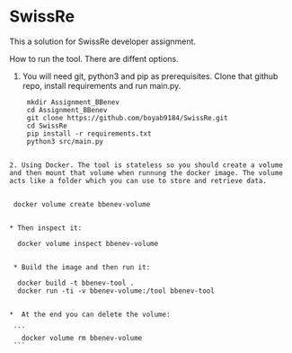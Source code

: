 # SwissRe

This a solution for SwissRe developer assignment.

How to run the tool. There are diffent options.

1. You will need git, python3 and pip as prerequisites. Clone that github repo, install requirements and run main.py.
   ```
    mkdir Assignment_BBenev
    cd Assignment_BBenev
    git clone https://github.com/boyab9184/SwissRe.git
    cd SwissRe
    pip install -r requirements.txt
    python3 src/main.py
``` 

2. Using Docker. The tool is stateless so you should create a volume and then mount that volume when runnung the docker image. The volume acts like a folder which you can use to store and retrieve data.
   
   ```
     docker volume create bbenev-volume
   ```

   * Then inspect it:

   ```
      docker volume inspect bbenev-volume
  ```

   * Build the image and then run it:

   ```
      docker build -t bbenev-tool .
      docker run -ti -v bbenev-volume:/tool bbenev-tool
   ```

   *  At the end you can delete the volume:

    ```
      docker volume rm bbenev-volume
    ```
